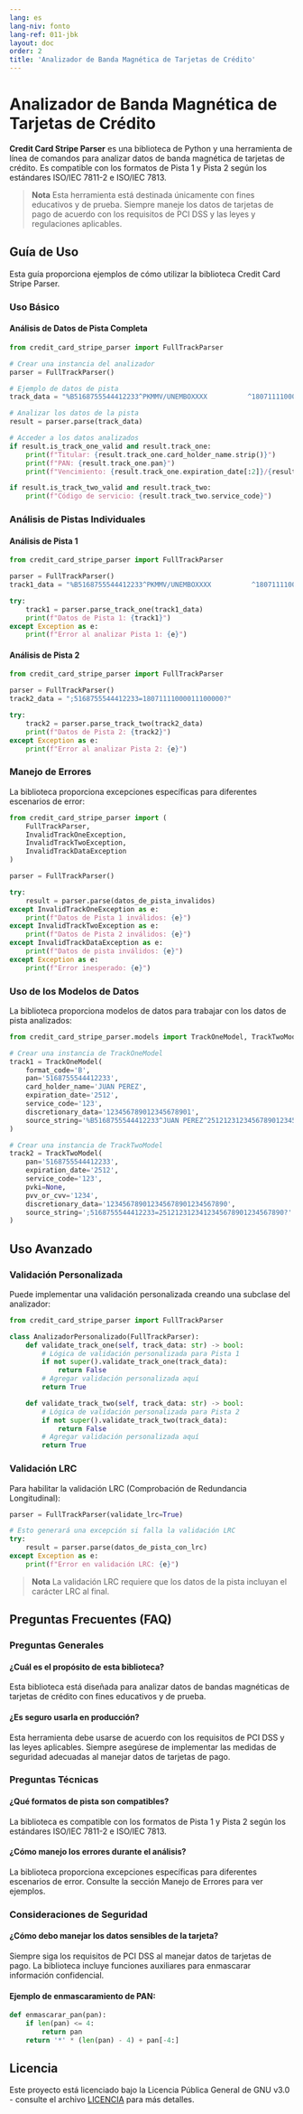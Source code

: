 ```yaml
---
lang: es
lang-niv: fonto
lang-ref: 011-jbk
layout: doc
order: 2
title: 'Analizador de Banda Magnética de Tarjetas de Crédito'
---
```


# Analizador de Banda Magnética de Tarjetas de Crédito

**Credit Card Stripe Parser** es una biblioteca de Python y una herramienta de línea de comandos para analizar datos de banda magnética de tarjetas de crédito. Es compatible con los formatos de Pista 1 y Pista 2 según los estándares ISO/IEC 7811-2 e ISO/IEC 7813.

> **Nota**
> Esta herramienta está destinada únicamente con fines educativos y de prueba. Siempre maneje los datos de tarjetas de pago de acuerdo con los requisitos de PCI DSS y las leyes y regulaciones aplicables.

## Guía de Uso

Esta guía proporciona ejemplos de cómo utilizar la biblioteca Credit Card Stripe Parser.

### Uso Básico

#### Análisis de Datos de Pista Completa

```python
from credit_card_stripe_parser import FullTrackParser

# Crear una instancia del analizador
parser = FullTrackParser()

# Ejemplo de datos de pista
track_data = "%B5168755544412233^PKMMV/UNEMBOXXXX          ^1807111100000000000000111000000?;5168755544412233=18071111000011100000?"

# Analizar los datos de la pista
result = parser.parse(track_data)

# Acceder a los datos analizados
if result.is_track_one_valid and result.track_one:
    print(f"Titular: {result.track_one.card_holder_name.strip()}")
    print(f"PAN: {result.track_one.pan}")
    print(f"Vencimiento: {result.track_one.expiration_date[:2]}/{result.track_one.expiration_date[2:]}")

if result.is_track_two_valid and result.track_two:
    print(f"Código de servicio: {result.track_two.service_code}")
```

### Análisis de Pistas Individuales

#### Análisis de Pista 1

```python
from credit_card_stripe_parser import FullTrackParser

parser = FullTrackParser()
track1_data = "%B5168755544412233^PKMMV/UNEMBOXXXX          ^1807111100000000000000111000000?"

try:
    track1 = parser.parse_track_one(track1_data)
    print(f"Datos de Pista 1: {track1}")
except Exception as e:
    print(f"Error al analizar Pista 1: {e}")
```

#### Análisis de Pista 2

```python
from credit_card_stripe_parser import FullTrackParser

parser = FullTrackParser()
track2_data = ";5168755544412233=18071111000011100000?"

try:
    track2 = parser.parse_track_two(track2_data)
    print(f"Datos de Pista 2: {track2}")
except Exception as e:
    print(f"Error al analizar Pista 2: {e}")
```

### Manejo de Errores

La biblioteca proporciona excepciones específicas para diferentes escenarios de error:

```python
from credit_card_stripe_parser import (
    FullTrackParser,
    InvalidTrackOneException,
    InvalidTrackTwoException,
    InvalidTrackDataException
)

parser = FullTrackParser()

try:
    result = parser.parse(datos_de_pista_invalidos)
except InvalidTrackOneException as e:
    print(f"Datos de Pista 1 inválidos: {e}")
except InvalidTrackTwoException as e:
    print(f"Datos de Pista 2 inválidos: {e}")
except InvalidTrackDataException as e:
    print(f"Datos de pista inválidos: {e}")
except Exception as e:
    print(f"Error inesperado: {e}")
```

### Uso de los Modelos de Datos

La biblioteca proporciona modelos de datos para trabajar con los datos de pista analizados:

```python
from credit_card_stripe_parser.models import TrackOneModel, TrackTwoModel

# Crear una instancia de TrackOneModel
track1 = TrackOneModel(
    format_code='B',
    pan='5168755544412233',
    card_holder_name='JUAN PEREZ',
    expiration_date='2512',
    service_code='123',
    discretionary_data='123456789012345678901',
    source_string='%B5168755544412233^JUAN PEREZ^251212312345678901234567890?'
)

# Crear una instancia de TrackTwoModel
track2 = TrackTwoModel(
    pan='5168755544412233',
    expiration_date='2512',
    service_code='123',
    pvki=None,
    pvv_or_cvv='1234',
    discretionary_data='123456789012345678901234567890',
    source_string=';5168755544412233=2512123123412345678901234567890?'
)
```

## Uso Avanzado

### Validación Personalizada

Puede implementar una validación personalizada creando una subclase del analizador:

```python
from credit_card_stripe_parser import FullTrackParser

class AnalizadorPersonalizado(FullTrackParser):
    def validate_track_one(self, track_data: str) -> bool:
        # Lógica de validación personalizada para Pista 1
        if not super().validate_track_one(track_data):
            return False
        # Agregar validación personalizada aquí
        return True

    def validate_track_two(self, track_data: str) -> bool:
        # Lógica de validación personalizada para Pista 2
        if not super().validate_track_two(track_data):
            return False
        # Agregar validación personalizada aquí
        return True
```

### Validación LRC

Para habilitar la validación LRC (Comprobación de Redundancia Longitudinal):

```python
parser = FullTrackParser(validate_lrc=True)

# Esto generará una excepción si falla la validación LRC
try:
    result = parser.parse(datos_de_pista_con_lrc)
except Exception as e:
    print(f"Error en validación LRC: {e}")
```
> **Nota**
> La validación LRC requiere que los datos de la pista incluyan el carácter LRC al final.

## Preguntas Frecuentes (FAQ)

### Preguntas Generales

#### ¿Cuál es el propósito de esta biblioteca?
Esta biblioteca está diseñada para analizar datos de bandas magnéticas de tarjetas de crédito con fines educativos y de prueba.

#### ¿Es seguro usarla en producción?
Esta herramienta debe usarse de acuerdo con los requisitos de PCI DSS y las leyes aplicables. Siempre asegúrese de implementar las medidas de seguridad adecuadas al manejar datos de tarjetas de pago.

### Preguntas Técnicas

#### ¿Qué formatos de pista son compatibles?
La biblioteca es compatible con los formatos de Pista 1 y Pista 2 según los estándares ISO/IEC 7811-2 e ISO/IEC 7813.

#### ¿Cómo manejo los errores durante el análisis?
La biblioteca proporciona excepciones específicas para diferentes escenarios de error. Consulte la sección Manejo de Errores para ver ejemplos.

### Consideraciones de Seguridad

#### ¿Cómo debo manejar los datos sensibles de la tarjeta?
Siempre siga los requisitos de PCI DSS al manejar datos de tarjetas de pago. La biblioteca incluye funciones auxiliares para enmascarar información confidencial.

#### Ejemplo de enmascaramiento de PAN:

```python
def enmascarar_pan(pan):
    if len(pan) <= 4:
        return pan
    return '*' * (len(pan) - 4) + pan[-4:]
```

## Licencia

Este proyecto está licenciado bajo la Licencia Pública General de GNU v3.0 - consulte el archivo [LICENCIA](LICENCIA) para más detalles.
